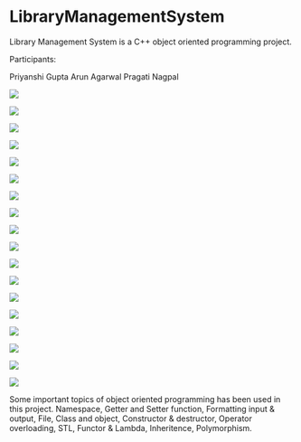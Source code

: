 
# LibraryManagementSystem
Library Management System is a C++ object oriented programming project.

Participants:

Priyanshi Gupta
Arun Agarwal
Pragati Nagpal 

![](.//media/Capture1.PNG?raw=true)

![](.//media/Capture2.PNG?raw=true)

![](.//media/Capture3.PNG?raw=true)

![](.//media/Capture4.PNG?raw=true)

![](.//media/Capture5.PNG?raw=true)

![](.//media/Capture6.PNG?raw=true)

![](.//media/Capture7.PNG?raw=true)

![](.//media/Capture8.PNG?raw=true)

![](.//media/Capture9.PNG?raw=true)

![](.//media/Capture10.PNG?raw=true)

![](.//media/Capture11.PNG?raw=true)

![](.//media/Capture12.PNG?raw=true)

![](.//media/Capture13.PNG?raw=true)

![](.//media/Capture14.PNG?raw=true)

![](.//media/Capture15.PNG?raw=true)

![](.//media/Capture16.PNG?raw=true)

![](.//media/Capture17.PNG?raw=true)

![](.//media/Capture18.PNG?raw=true)

Some important topics of object oriented programming has been used in this project.
Namespace,
Getter and Setter function, 
Formatting input & output, 
File, 
Class and object, 
Constructor  & destructor, 
Operator overloading, 
STL, 
Functor & Lambda, 
Inheritence, 
Polymorphism.
>>> 
